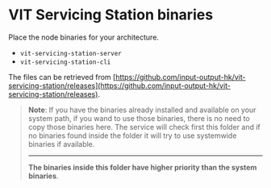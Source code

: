 # VIT Servicing Station binaries

Place the node binaries for your architecture.

- `vit-servicing-station-server`
- `vit-servicing-station-cli`

The files can be retrieved from [https://github.com/input-output-hk/vit-servicing-station/releases](https://github.com/input-output-hk/vit-servicing-station/releases).

> **Note**: If you have the binaries already installed and available on your system path, if you wand to use those binaries, there is no need to copy those binaries here. The service will check first this folder and if no binaries found inside the folder it will try to use systemwide binaries if available.
>
> ---
>
> **The binaries inside this folder have higher priority than the system binaries**.

